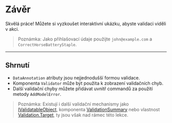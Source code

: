 ﻿---
Title: Závěr
Moniker: conclusion
EmbeddedView:
    Path: .solution/LogIn/Views/LogIn.dothtml
    Dependencies:
        - .solution/LogIn/ViewModels/LogInViewModel.cs
        - .solution/LogIn/AccountService.cs
Archive:
    Path: .solution
---

# Závěr

Skvělá práce! Můžete si vyzkoušet interaktivní ukázku, abyste validaci viděli v akci.

> Poznámka: Jako přihlašovací údaje použijte `john@example.com` a `CorrectHorseBatteryStaple`.

---

## Shrnutí

- `DataAnnotation` atributy jsou nejjednodušší formou validace.
- Komponenta `Validator` může být použita k zobrazení validačních chyb.
- Další validační chyby můžete přidávat uvnitř commandů za použití metody `AddModelError`.

> Poznámka: Existují i další validační mechanismy jako [IValidatableObject](https://www.dotvvm.com/docs/tutorials/basics-validation/latest), komponenta [ValidationSummary](https://www.dotvvm.com/docs/tutorials/basics-validator-controls/latest) nebo vlastnost [Validation.Target](https://www.dotvvm.com/docs/tutorials/basics-validation-target/latest), ty jsou však nad rámec této lekce.